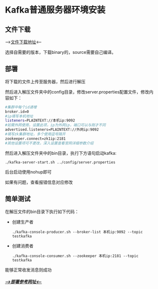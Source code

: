 # Kafka普通服务器环境安装

## 文件下载

-->[文件下载地址](http://kafka.apache.org/downloads)<--

选择自需要的版本，下载binary的，source需要自己编译。

## 部署

将下载的文件上传至服务器，然后进行解压

然后进入解压文件夹中的config目录，修改server.properties配置文件，修改内容如下：
```bash
#集群中每个id递增
broker.id=0
#ip填写本机地址
listeners=PLAINTEXT://本机ip:9092
#如需外网使用，设置此项，ip为外网ip，端口可以与刚才不同
advertised.listeners=PLAINTEXT://外网ip:9092
#填写zk集群地址，多个使用逗号隔开
zookeeper.connect=zk1ip:2181
#其他设置项可不更改，深入设置查看官网详细参数介绍
```

然后进入解压文件夹中的bin目录，执行下方语句启动kafka:

`./kafka-server-start.sh ../config/server.properties`

后台启动使用nohup即可

如果有问题，查看报错信息对应修改

## 简单测试

在解压文件的bin目录下执行如下代码：

- 创建生产者

    `./kafka-console-producer.sh --broker-list 本机ip:9092 --topic testkafka`
- 创建消费者

    `./kafka-console-consumer.sh --zookeeper 本机ip:2181 --topic testkafka`

能够正常收发消息则成功

##### [-->部署参考网址<--](https://www.cnblogs.com/wangyangliuping/p/5546465.html)